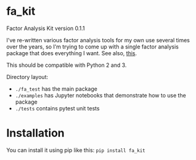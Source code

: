 # fa_kit
Factor Analysis Kit version 0.1.1

I've re-written various factor analysis tools for my own use several times over the years, so I'm trying to come up with a single factor analysis package that does everything I want. See also, [this](https://bmcmenamin.github.io/2017/09/12/releasing-fa-kit.html).

This should be compatible with Python 2 and 3.

Directory layout:
* `./fa_test` has the main package
* `./examples` has Jupyter notebooks that demonstrate how to use the package
* `./tests` contains pytest unit tests

# Installation
You can install it using pip like this: `pip install fa_kit`
